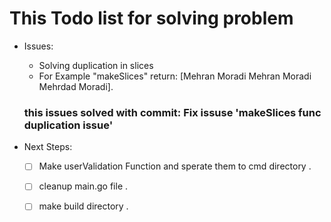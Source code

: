 # This Todo list for solving problem 
* Issues: 
    - Solving duplication in slices 
    - For Example "makeSlices" return:  [Mehran Moradi Mehran Moradi Mehrdad Moradi]. 
    ### this issues solved with commit: Fix issuse 'makeSlices func duplication issue'

* Next Steps: 
    - [ ] Make userValidation Function and sperate them to cmd directory . 
    - [ ] cleanup main.go file . 
    - [ ] make build directory .

